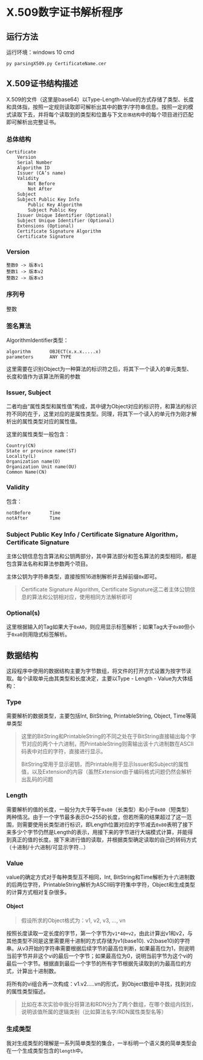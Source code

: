 # X.509数字证书解析程序

## 运行方法

运行环境：windows 10 cmd

```
py parsingX509.py CertificateName.cer
```

## X.509证书结构描述

X.509的文件（这里是base64）以Type-Length-Value的方式存储了类型、长度和具体指，按照一定规则读取即可解析出其中的数字/字符串信息。按照一定的模式读取下去，并将每个读取到的类型和位置与下文`总体结构`中的每个项目进行匹配即可解析出完整证书。

### 总体结构

```
Certificate
    Version
    Serial Number
    Algorithm ID
    Issuer (CA’s name)
    Validity
        Not Before
        Not After
    Subject
    Subject Public Key Info
        Public Key Algorithm
        Subject Public Key
    Issuer Unique Identifier (Optional)
    Subject Unique Identifier (Optional)
    Extensions (Optional)
    Certificate Signature Algorithm
    Certificate Signature
```

### Version

```
整数0 -> 版本v1
整数1 -> 版本v2
整数2 -> 版本v3
```

### 序列号

整数

### 签名算法

AlgorithmIdentifier类型：

```
algorithm       OBJECT(x.x.x.....x)
parameters      ANY TYPE
```

这里需要在识别Object为一种算法的标识符之后，将其下一个读入的单元类型、长度和值作为该算法所需的参数

### Issuer, Subject

二者均由“属性类型和属性值”构成，其中键为Object对应的标识符，和算法的标识符不同的在于，这里对应的是属性类型。同理，将其下一个读入的单元作为刚才解析出的属性类型对应的属性值。

这里的属性类型一般包含：

```
Country(CN)
State or province name(ST)
Locality(L)
Organization name(O)
Organization Unit name(OU)
Common Name(CN)
```

### Validity

包含：

```
notBefore       Time
notAfter        Time
```

### Subject Public Key Info / Certificate Signature Algorithm， Certificate Signature

主体公钥信息包含算法和公钥两部分，其中算法部分和签名算法的类型相同，都是包含算法名称和算法参数两个项目。

主体公钥为字符串类型，直接按照16进制解析并去掉前缀`0x`即可。

>  Certificate Signature Algorithm, Certificate Signature这二者主体公钥信息的算法和公钥相对应，使用相同方法解析即可

### Optional(s)

这里根据输入的Tag如果大于`0xA0`，则应用显示标签解析；如果Tag大于`0x80`但小于`0xa0`则用隐式标签解析。

## 数据结构

这段程序中使用的数据结构主要为字节数组，将文件的打开方式设置为按字节读取。每个读取单元由其类型和长度决定，主要以Type - Length - Value为大体结构：

### Type

需要解析的数据类型，主要包括Int, BitString, PrintableString, Object, Time等简单类型

> 这里的BitString和PrintableString的不同之处在于BitString直接输出每个字节对应的两个十六进制，而PrintableString则需输出该十六进制数在ASCII码表中对应的字符，直接进行显示。
>
> BitString常用于显示密钥，而Printable用于显示Issuer和Subject的属性值，以及Extension的内容（虽然Extension由于编码格式问题仍然会解析出乱码的问题

### Length

需要解析的值的长度，一般分为大于等于`0x80`（长类型）和小于`0x80`（短类型）两种情况。由于一个字节最多表示0~255的长度，但若所需的结果超过了这一范围，则需要使用长类型进行标识，即Length位置对应的字节减去`0x80`表明了接下来多少个字节仍然是Length的表示，用接下来的字节进行大端模式计算，并能得到真正的值的长度。接下来进行值的读取，并根据类型确定读取的自己的转码方式（十进制/十六进制/可显示字符...）

### Value

value的确定方式对于每种类型互不相同，Int, BitString和Time解析为十六进制数的后两位字符，PrintableString解析为ASCII码字符集中字符，Object和生成类型的计算方式相对复杂很多。

#### Object

> 假设所求的Object格式为：v1, v2, v3, ..., vn

按照长度读取一定长度的字节，第一个字节为`v1*40+v2`，由此计算出v1和v2，与其他类型不同是这里需要用十进制的方式存储为v1(base10). v2(base10)的字符串。从v3开始的字符串需要根据后续字节的最高位判断，如果最高位为1，则说明当前字节并非这个vi的最后一个字节；如果最高位为0，说明当前字节为这个vi的最后一个字节。根据直到最后一个字节的所有字节根据先读取到的为最高位的方式，计算出十进制数。

将所有的vi组合再一次构成：v1.v2.....vn的形式，到Object数组中寻找，找到对应的属性类型描述。

> 比如在本次实验中我分将算法和RDN分为了两个数组，在哪个数组内找到，说明该值所属的逻辑类别（比如算法名字/RDN属性类型名等）

### 生成类型

我对生成类型的理解是一系列简单类型的集合，一半标明一个语义类的简单类型会在一个生成类型包含的`length`中。
